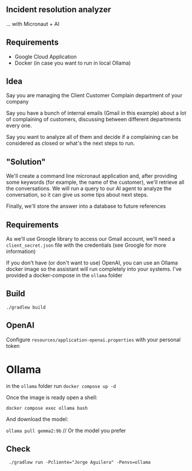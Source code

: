 ## Incident resolution analyzer

... with Micronaut + AI

## Requirements

- Google Cloud Application
- Docker (in case you want to run in local Ollama)

## Idea

Say you are managing the Client Customer Complain department of your company

Say you have a bunch of internal emails (Gmail in this example) about a lot of complaining of customers, discussing
between different departments every one. 

Say you want to analyze all of them and decide if a complaining can be considered as closed or what's the next steps
to run.

## "Solution"

We'll create a command line micronaut application and, after providing some keywords (for example, the name of the
customer), we'll retrieve all the conversations.
We will run a query to our AI agent to analyze the conversation, so it can give us some tips about next steps.

Finally, we'll store the answer into a database to future references

## Requirements

As we'll use Groogle library to access our Gmail account, we'll need a `client_secret.json` file with the credentials
(see Groogle for more information)

If you don't have (or don't want to use) OpenAI, you can use an Ollama docker image so the assistant will run completely 
into your systems. I've provided a docker-compose in the `ollama` folder

## Build

`./gradlew build`

## OpenAI

Configure `resources/application-openai.properties` with your personal token

# Ollama

in the `ollama` folder run `docker compose up -d`

Once the image is ready open a shell: 

`docker compose exec ollama bash`

And download the model:

`ollama pull gemma2:9b`  // Or the model you prefer

## Check

` ./gradlew run -Pcliente="Jorge Aguilera" -Penvs=ollama`
